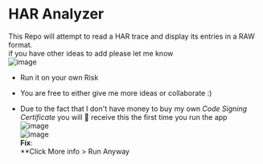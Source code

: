 # HAR Analyzer
This Repo will attempt to read a HAR trace and display its entries in a RAW format. <br/>
if you have other ideas to add please let me know <br/>
![image](https://github.com/user-attachments/assets/0d6eb6ad-3361-4a35-bb4d-20f8bb5818e1) <br/>

* Run it on your own Risk

* You are free to either give me more ideas or collaborate :)

* Due to the fact that I don't have money to buy my own _Code Signing Certificate_ you will 💯 receive this the first time you run the app<br/>
![image](https://github.com/ivanjrt/SCCM-Capabilities-Codes-Analyzer/assets/44326428/745209e0-f13e-4c80-bd19-b893dc000c27)<br/>
![image](https://github.com/ivanjrt/SearchFilesTools/assets/44326428/381bb43a-4e87-4db2-b0a4-ce8f7e536062)<br/>
**Fix**:<br/>
**Click More info > Run Anyway<br/>
